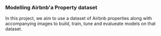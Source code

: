 ### Modelling Airbnb'a Property dataset

In this project, we aim to use a dataset of Airbnb properties along with accompanying images to build, train, tune and evalueate models on that dataset.